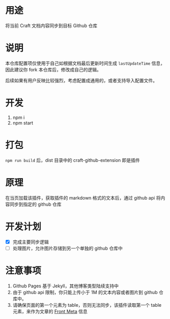 # 用途

将当前 Craft 文档内容同步到目标 Github 仓库

# 说明

本仓库配置项仅使用于自己如根据文档最后更新时间生成 `lastUpdateTime` 信息，因此建议你 fork 本仓库后，修改成自己的逻辑。

后续如果有用户反映比较强烈，考虑配置成通用的，或者支持导入配置文件。

# 开发

1. npm i
2. npm start

# 打包

`npm run build` 后，dist 目录中的 craft-github-extension 即是插件

# 原理

在当页加载该插件，获取插件的 markdown 格式的文本后，通过 github api 将内容同步到指定的 github 仓库

# 开发计划

- [x] 完成主要同步逻辑
- [ ] 处理图片，允许图片存储到另一个单独的 github 仓库中

# 注意事项

1. Github Pages 基于 Jekyll，其他博客类型陆续支持中
2. 由于 github api 限制，你只能上传小于 1M 的文本内容或者图片到 github 仓库中。
3. 请确保页面的第一个元素为 table，否则无法同步，该插件读取第一个 table 元素，来作为文章的 [Front Meta](https://jekyllrb.com/docs/front-matter/) 信息

